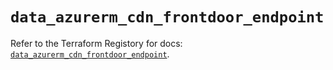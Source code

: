 # `data_azurerm_cdn_frontdoor_endpoint`

Refer to the Terraform Registory for docs: [`data_azurerm_cdn_frontdoor_endpoint`](https://registry.terraform.io/providers/hashicorp/azurerm/3.57.0/docs/data-sources/cdn_frontdoor_endpoint).
